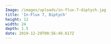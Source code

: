 ```yaml
---
Image: /images/uploads/in-flux-7-diptych.jpg
title: 'In-Flux 7, Diptych'
height: 12
width: 24
depth: 1.5
date: 2019-12-29T00:56:49.617Z
---
```


